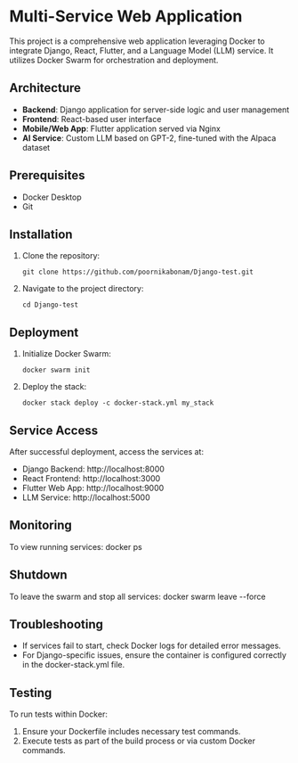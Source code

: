 # Multi-Service Web Application

This project is a comprehensive web application leveraging Docker to integrate Django, React, Flutter, and a Language Model (LLM) service. It utilizes Docker Swarm for orchestration and deployment.

## Architecture

- **Backend**: Django application for server-side logic and user management
- **Frontend**: React-based user interface
- **Mobile/Web App**: Flutter application served via Nginx
- **AI Service**: Custom LLM based on GPT-2, fine-tuned with the Alpaca dataset

## Prerequisites

- Docker Desktop
- Git

## Installation

1. Clone the repository:
   ```console
   git clone https://github.com/poornikabonam/Django-test.git
   ```

3. Navigate to the project directory:
   ```console
   cd Django-test
   ```

## Deployment

1. Initialize Docker Swarm:
   ```console
   docker swarm init
   ```

3. Deploy the stack:
   ```console
   docker stack deploy -c docker-stack.yml my_stack
   ```

## Service Access

After successful deployment, access the services at:

- Django Backend: http://localhost:8000
- React Frontend: http://localhost:3000
- Flutter Web App: http://localhost:9000
- LLM Service: http://localhost:5000

## Monitoring

To view running services:
docker ps

## Shutdown

To leave the swarm and stop all services:
docker swarm leave --force

## Troubleshooting

- If services fail to start, check Docker logs for detailed error messages.
- For Django-specific issues, ensure the container is configured correctly in the docker-stack.yml file.

## Testing

To run tests within Docker:

1. Ensure your Dockerfile includes necessary test commands.
2. Execute tests as part of the build process or via custom Docker commands.

